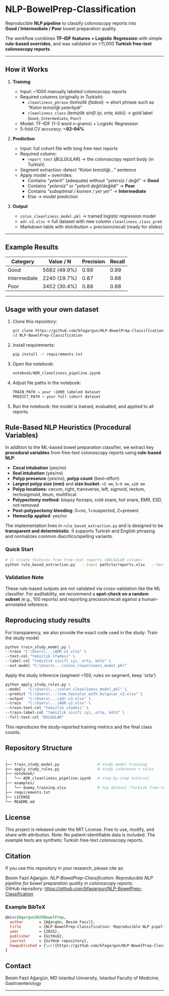 # NLP-BowelPrep-Classification

Reproducible **NLP pipeline** to classify colonoscopy reports into  
**Good / Intermediate / Poor** bowel preparation quality.  

The workflow combines **TF–IDF features + Logistic Regression** with simple  
**rule-based overrides**, and was validated on >11,000 **Turkish free-text colonoscopy reports**.

---

## How it Works

1. **Training**
   - Input: ~1000 manually labeled colonoscopy reports  
   - Required columns (originally in Turkish):  
     - `cleanliness_phrase` (*temizlik ifadesi*) → short phrase such as *“Kolon temizliği yeterliydi”*  
     - `cleanliness_class` (*temizlik sinifi iyi, orta, kötü*) → gold label (`Good`, `Intermediate`, `Poor`)  
   - Model: TF–IDF (1–3 word n-grams) + Logistic Regression  
   - 5-fold CV accuracy: **~92–94%**

2. **Prediction**
   - Input: full cohort file with long free-text reports  
   - Required column:  
     - `report_text` (*BULGULAR*) → the colonoscopy report body (in Turkish)  
   - Segment extraction: detect *“Kolon temizliği…”* sentence  
   - Apply model + overrides:
     - Contains *“yeterli”* (adequate) without *“yetersiz / değil”* → **Good**  
     - Contains *“yetersiz”* or *“yeterli değil/değildi”* → **Poor**  
     - Contains *“suboptimal / kısmen / yer yer”* → **Intermediate**  
     - Else → model prediction

3. **Output**
   - `colon_cleanliness_model.pkl` → trained logistic regression model  
   - `adr.v3.xlsx` → full dataset with new column `cleanliness_class_pred`  
   - Markdown table with distribution + precision/recall (ready for slides)

---

## Example Results

| Category     | Value / N       | Precision | Recall |
|--------------|-----------------|-----------|--------|
| Good         | 5682 (49.9%)    | 0.99      | 0.99   |
| Intermediate | 2240 (19.7%)    | 0.87      | 0.88   |
| Poor         | 3452 (30.4%)    | 0.88      | 0.88   |

---

## Usage with your own dataset

1. Clone this repository:
   ```bash
   git clone https://github.com/bfagargun/NLP-BowelPrep-Classification.git
   cd NLP-BowelPrep-Classification
   ```
2. Install requirements:
   ```bash
   pip install -r requirements.txt
   ```
3. Open the notebook:
   ```bash
   notebook/ADR_cleanliness_pipeline.ipynb
   ```
3. Adjust file paths in the notebook:
   ```bash
   TRAIN_PATH → your ~1000 labeled dataset
   PREDICT_PATH → your full cohort dataset
   ```
4. Run the notebook: the model is trained, evaluated, and applied to all reports.

## Rule-Based NLP Heuristics (Procedural Variables)

In addition to the ML-based bowel preparation classifier, we extract key **procedural variables** from free-text colonoscopy reports using **rule-based NLP**:

- **Cecal intubation** (yes/no)
- **Ileal intubation** (yes/no)
- **Polyp presence** (yes/no), **polyp count** (best-effort)
- **Largest polyp size (mm)** and **size bucket**: `<5 mm`, `5–9 mm`, `≥10 mm`
- **Polyp locations**: cecum, right, transverse, left, sigmoid, rectum, rectosigmoid, ileum, multifocal
- **Polypectomy method**: biopsy forceps, cold snare, hot snare, EMR, ESD, not removed
- **Post-polypectomy bleeding**: 0=no, 1=suspected, 2=present
- **Hemoclip applied**: yes/no

The implementation lives in `rule_based_extraction.py` and is designed to be **transparent and deterministic**. It supports Turkish and English phrasing and normalizes common diacritics/spelling variants.

### Quick Start

```bash
# 1) Create features from free-text reports (BULGULAR column)
python rule_based_extraction.py   --input path/to/reports.xlsx   --text-col "BULGULAR"   --out path/to/reports_with_procedural_vars.csv
```

### Validation Note
These rule-based outputs are not validated via cross-validation like the ML classifier. For auditability, we recommend a **spot-check on a random subset** (e.g., 100 reports) and reporting precision/recall against a human-annotated reference.


## Reproducing study results

For transparency, we also provide the exact code used in the study:
Train the study model
   ```bash
python train_study_model.py \
  --train "C:\Users\...\ADR.v2.xlsx" \
  --text-col "temizlik ifadesi" \
  --label-col "temizlik sinifi iyi, orta, kötü" \
  --out-model "C:\Users\...\colon_cleanliness_model.pkl"
   ```
Apply the study inference (segment +100, rules on segment, keep 'orta')
   ```bash
python apply_study_rules.py \
  --model   "C:\Users\...\colon_cleanliness_model.pkl" \
  --predict "C:\Users\...\tum_hastalar_with_bulgular_v2.xlsx" \
  --output  "C:\Users\...\adr.v3.xlsx" \
  --train   "C:\Users\...\ADR.v2.xlsx" \
  --train-text-col "temizlik ifadesi" \
  --train-label-col "temizlik sinifi iyi, orta, kötü" \
  --full-text-col "BULGULAR"
   ```
This reproduces the study-reported training metrics and the final class counts.

## Repository Structure
```bash
.
├── train_study_model.py                 # study model training
├── apply_study_rules.py                 # study inference + rules
├── notebook/
│   └── ADR_cleanliness_pipeline.ipynb   # step-by-step tutorial
├── examples/
│   └── dummy_training.xlsx              # toy dataset (Turkish free-text, no PHI)
├── requirements.txt
├── LICENSE
└── README.md
```
## License
This project is released under the MIT License.
Free to use, modify, and share with attribution.
Note: No patient-identifiable data is included.
The example texts are synthetic Turkish free-text colonoscopy reports.

## Citation

If you use this repository in your research, please cite as:

Besim Fazıl Ağargün. *NLP-BowelPrep-Classification: Reproducible NLP pipeline for bowel preparation quality in colonoscopy reports.*  
GitHub repository: https://github.com/bfagargun/NLP-BowelPrep-Classification

### Example BibTeX

```bibtex
@misc{Agargun2025BowelPrep,
  author       = {Ağargün, Besim Fazıl},
  title        = {NLP-BowelPrep-Classification: Reproducible NLP pipeline for bowel preparation quality in colonoscopy reports},
  year         = {2025},
  publisher    = {GitHub},
  journal      = {GitHub repository},
  howpublished = {\url{https://github.com/bfagargun/NLP-BowelPrep-Classification}}
}
```

## Contact

Besim Fazıl Ağargün, MD Istanbul University, Istanbul Faculty of Medicine, Gastroenterology

---
